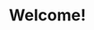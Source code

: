 ---
widget: blank
headless: false

# ... Put Your Section Options Here (title etc.) ...
title: Welcome!
subtitle: 
weight: 10  # section position on page
design:
  # Choose how many columns the section has. Valid values: 1 or 2.
  background: IMG_6436.jpg

  columns: 1
---